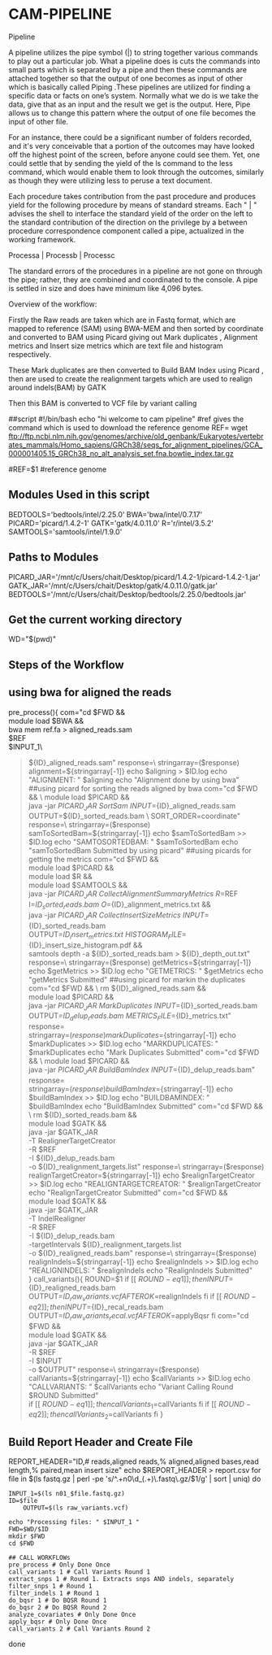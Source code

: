 # CAM-PIPELINE

Pipeline

A pipeline utilizes the pipe symbol (|) to string together various commands to play out a particular job. What a pipeline does is cuts the commands into small parts which is separated by a pipe and then these commands are attached together so that the output of one becomes as input of other which is basically called Piping .These pipelines are utilized for finding a specific data or facts on one’s system. Normally what we do is we take the data, give that as an input and the result we get is the output. Here, Pipe allows us to change this pattern where the output of one file becomes the input of other file.

For an instance, there could be a significant number of folders recorded, and it's very conceivable that a portion of the outcomes may have looked off the highest point of the screen, before anyone could see them. Yet, one could settle that by sending the yield of the ls command to the less command, which would enable them to look through the outcomes, similarly as though they were utilizing less to peruse a text document.

Each procedure takes contribution from the past procedure and produces yield for the following procedure by means of standard streams. Each " | " advises the shell to interface the standard yield of the order on the left to the standard contribution of the direction on the privilege by a between procedure correspondence component called a pipe, actualized in the working framework. 

Processa | Processb | Processc 

The standard errors of the procedures in a pipeline are not gone on through the pipe; rather, they are combined and coordinated to the console. A pipe is settled in size and does have minimum like 4,096 bytes.



Overview of the workflow:

Firstly the Raw reads are taken which are in Fastq format, which are mapped to reference (SAM) using BWA-MEM and then sorted by coordinate and converted to BAM using Picard giving out Mark duplicates , Alignment metrics and Insert size metrics which are text file and histogram respectively.

These Mark duplicates are then converted to Build BAM Index using Picard , then are used to create the realignment targets which are used to realign around indels(BAM) by GATK

Then this BAM is converted to VCF file by variant calling


##script
#!/bin/bash
echo "hi welcome to cam pipeline"
#ref gives the  command which is used to download the reference genome
REF= wget ftp://ftp.ncbi.nlm.nih.gov/genomes/archive/old_genbank/Eukaryotes/vertebrates_mammals/Homo_sapiens/GRCh38/seqs_for_alignment_pipelines/GCA_000001405.15_GRCh38_no_alt_analysis_set.fna.bowtie_index.tar.gz

#REF=$1 #reference genome
## Modules Used in this script
BEDTOOLS='bedtools/intel/2.25.0'
BWA='bwa/intel/0.7.17'
PICARD='picard/1.4.2-1'
GATK='gatk/4.0.11.0'
R='r/intel/3.5.2'
SAMTOOLS='samtools/intel/1.9.0'
## Paths to Modules
PICARD_JAR='/mnt/c/Users/chait/Desktop/picard/1.4.2-1/picard-1.4.2-1.jar'
GATK_JAR='/mnt/c/Users/chait/Desktop/gatk/4.0.11.0/gatk.jar'
BEDTOOLS='/mnt/c/Users/chait/Desktop/bedtools/2.25.0/bedtools.jar'
## Get the current working directory
WD="$(pwd)"
## Steps of the Workflow
## using bwa for aligned the reads 
pre_process(){
com="cd $FWD && \
module load $BWA && \
bwa mem ref.fa > aligned_reads.sam \
$REF \
$INPUT_1\
> ${ID}_aligned_reads.sam"
response=\
stringarray=($response)
alignment=${stringarray[-1]}
echo $aligning > $ID.log
echo "ALIGNMENT: " $aligning
echo "Alignment done by using bwa"
##using picard for sorting the reads aligned by  bwa
com="cd $FWD && \ 
module load $PICARD && \
java -jar $PICARD_JAR \
SortSam \
INPUT=${ID}_aligned_reads.sam \
OUTPUT=${ID}_sorted_reads.bam \
SORT_ORDER=coordinate"
response=\
stringarray=($response)
samToSortedBam=${stringarray[-1]}
echo $samToSortedBam >> $ID.log
echo "SAMTOSORTEDBAM: " $samToSortedBam
echo "samToSortedBam Submitted by using picard"
##using picards for getting the metrics
com="cd $FWD && \
module  load $PICARD && \
module load $R && \
module load $SAMTOOLS && \
java -jar $PICARD_JAR \
CollectAlignmentSummaryMetrics \
R=$REF \
I=${ID}_sorted_reads.bam \
O=${ID}_alignment_metrics.txt && \
java -jar $PICARD_JAR \
CollectInsertSizeMetrics \
INPUT=${ID}_sorted_reads.bam \
OUTPUT=${ID}_insert_metrics.txt \
HISTOGRAM_FILE=${ID}_insert_size_histogram.pdf && \
samtools depth -a ${ID}_sorted_reads.bam > ${ID}_depth_out.txt"
response=\
stringarray=($response)
getMetrics=${stringarray[-1]}
echo $getMetrics >> $ID.log
echo "GETMETRICS: " $getMetrics
echo "getMetrics Submitted"
##using picard for markin the duplicates
com="cd $FWD && \ 
rm ${ID}_aligned_reads.sam && \
module load $PICARD && \
java -jar $PICARD_JAR \
MarkDuplicates \
INPUT=${ID}_sorted_reads.bam \
OUTPUT=${ID}_delup_reads.bam \
METRICS_FILE=${ID}_metrics.txt" 
response=\
stringarray=($response)
markDuplicates=${stringarray[-1]}
echo $markDuplicates >> $ID.log
echo "MARKDUPLICATES: " $markDuplicates
echo "Mark Duplicates Submitted"
com="cd $FWD && \ 
module load $PICARD && \
java -jar $PICARD_JAR \
BuildBamIndex \
INPUT=${ID}_delup_reads.bam" 
response=\
stringarray=($response)
buildBamIndex=${stringarray[-1]}
echo $buildBamIndex >> $ID.log
echo "BUILDBAMINDEX: " $buildBamIndex
echo "BuildBamIndex Submitted"
com="cd $FWD && \ 
rm ${ID}_sorted_reads.bam && \
module load $GATK && \
java -jar $GATK_JAR \
-T RealignerTargetCreator \
-R $REF \
-I ${ID}_delup_reads.bam \
-o ${ID}_realignment_targets.list"
response=\
stringarray=($response)
realignTargetCreator=${stringarray[-1]}
echo $realignTargetCreator >> $ID.log
echo "REALIGNTARGETCREATOR: " $realignTargetCreator
echo "RealignTargetCreator Submitted"
com="cd $FWD && \
module load $GATK && \
java -jar $GATK_JAR \
-T IndelRealigner \
-R $REF \
-I ${ID}_delup_reads.bam \
-targetIntervals ${ID}_realignment_targets.list \
-o ${ID}_realigned_reads.bam"
response=\
stringarray=($response)
realignIndels=${stringarray[-1]}
echo $realignIndels >> $ID.log
echo "REALIGNINDELS: " $realignIndels
echo "RealignIndels Submitted"	
}
call_variants(){
	ROUND=$1
	if [[ $ROUND -eq 1 ]];then
		INPUT=${ID}_realigned_reads.bam
		OUTPUT=${ID}_raw_variants.vcf
		AFTEROK=$realignIndels
	fi
	if [[ $ROUND -eq 2 ]];then
		INPUT=${ID}_recal_reads.bam
		OUTPUT=${ID}_raw_variants_recal.vcf
		AFTEROK=$applyBqsr
	fi
com="cd $FWD && \
module load $GATK && \
java -jar $GATK_JAR \
-R $REF \
-I $INPUT \
-o $OUTPUT" 
response=\
stringarray=($response)
callVariants=${stringarray[-1]}
echo $callVariants >> $ID.log
echo "CALLVARIANTS: " $callVariants
echo "Variant Calling Round $ROUND Submitted"	
	if [[ $ROUND -eq 1 ]];then
		callVariants_1=$callVariants
	fi
	if [[ $ROUND -eq 2 ]];then
		callVariants_2=$callVariants
	fi
}
	
## Build Report Header and Create File
REPORT_HEADER="ID,# reads,aligned reads,% aligned,aligned bases,read length,% paired,mean insert size"
echo $REPORT_HEADER > report.csv
for file in $(ls fastq.gz | perl -pe 's/^.+n0\d_(.+)\.fastq\.gz/$1/g' | sort | uniq) 
do

	INPUT_1=$(ls n01_$file.fastq.gz)
	ID=$file
        OUTPUT=$(ls raw_variants.vcf)

	echo "Processing files: " $INPUT_1 "
	FWD=$WD/$ID
	mkdir $FWD
	cd $FWD

	## CALL WORKFLOWs
	pre_process # Only Done Once
	call_variants 1 # Call Variants Round 1
	extract_snps 1 # Round 1. Extracts snps AND indels, separately
	filter_snps 1 # Round 1
	filter_indels 1 # Round 1
	do_bqsr 1 # Do BQSR Round 1
	do_bqsr 2 # Do BQSR Round 2
	analyze_covariates # Only Done Once
	apply_bqsr # Only Done Once
	call_variants 2 # Call Variants Round 2

done



